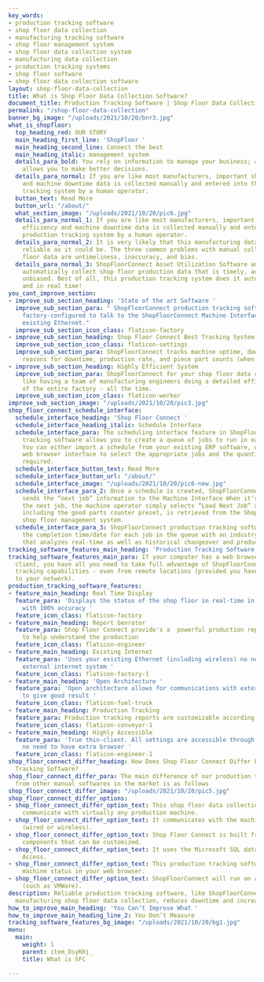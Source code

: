 ```yaml
---
key_words:
- production tracking software
- shop floor data collection
- manufacturing tracking software
- shop floor management system
- shop floor data collection system
- manufacturing data collection
- production tracking systems
- shop floor software
- shop floor data collection software
layout: shop-floor-data-collection
title: What is Shop Floor Data Collection Software?
document_title: Production Tracking Software | Shop Floor Data Collection System
permalink: "/shop-floor-data-collection"
banner_bg_image: "/uploads/2021/10/20/bnr3.jpg"
what_is_shopfloor:
  top_heading_red: OUR STORY
  main_heading_first_line: 'ShopFloor '
  main_heading_second_line: Connect the best
  main_heading_italic: management system
  details_para_bold: You rely on information to manage your business; and better information
    allows you to make better decisions.
  details_para_normal: If you are like most manufacturers, important shop floor efficiency
    and machine downtime data is collected manually and entered into the production
    tracking system by a human operator.
  button_text: Read More
  button_url: "/about/"
  what_section_image: "/uploads/2021/10/20/pic6.jpg"
  details_para_normal_1: If you are like most manufacturers, important shop floor
    efficiency and machine downtime data is collected manually and entered into the
    production tracking system by a human operator.
  details_para_normal_2: It is very likely that this manufacturing data is not as
    reliable as it could be. The three common problems with manual collection of shop
    floor data are untimeliness, inaccuracy, and bias.
  details_para_normal_3: ShopFloorConnect Asset Utilization Software and hardware
    automatically collect shop floor production data that is timely, accurate, and
    unbiased. Best of all, this production tracking system does it automatically,
    and in real time!
you_cant_improve_section:
- improve_sub_section_heading: 'State of the art Software '
  improve_sub_section_para: " ShopFloorConnect production tracking software comes
    factory-configured to talk to the ShopFloorConnect Machine Interface over your
    existing Ethernet."
  improve_sub_section_icon_class: flaticon-factory
- improve_sub_section_heading: Shop Floor Connect Best Tracking System
  improve_sub_section_icon_class: flaticon-settings
  improve_sub_section_para: ShopFloorConnect tracks machine uptime, downtime, the
    reasons for downtime, production rate, and piece part counts (when applicable).
- improve_sub_section_heading: Highly Efficient System
  improve_sub_section_para: ShopFloorConnect for your shop floor data collection is
    like having a team of manufacturing engineers doing a detailed efficiency study
    of the entire factory - all the time.
  improve_sub_section_icon_class: flaticon-worker
improve_sub_section_image: "/uploads/2021/10/20/pic3.jpg"
shop_floor_connect_schedule_interface:
  schedule_interface_heading: 'Shop Floor Connect '
  schedule_interface_heading_italic: Schedule Interface
  schedule_interface_para: The scheduling interface feature in ShopFloorConnect production
    tracking software allows you to create a queue of jobs to run in each machine.
    You can either import a schedule from your existing ERP software, or use ShopFloorConnect’s
    web browser interface to select the appropriate jobs and the quantity of parts
    required.
  schedule_interface_button_text: Read More
  schedule_interface_button_url: "/about/"
  schedule_interface_image: "/uploads/2021/10/20/pic6-new.jpg"
  schedule_interface_para_2: Once a schedule is created, ShopFloorConnect automatically
    sends the “next job” information to the Machine Interface When it’s time to run
    the next job, the machine operator simply selects “Load Next Job” and the information,
    including the good parts counter preset, is retrieved from the ShopFloorConnect
    shop floor management system.
  schedule_interface_para_3: ShopFloorConnect production tracking software predicts
    the completion time/date for each job in the queue with an industry-best algorithm
    that analyzes real-time as well as historical changeover and production data.
tracking_software_features_main_heading: 'Production Tracking Software Features '
tracking_software_features_main_para: If your computer has a web browser and email
  client, you have all you need to take full advantage of ShopFloorConnect’s production
  tracking capabilities - even from remote locations (provided you have remote access
  to your network).
production_tracking_software_features:
- feature_main_heading: Real Time Display
  feature_para: 'Displays the status of the shop floor in real-time in any web browser
    with 100% accuracy '
  feature_icon_class: flaticon-factory
- feature_main_heading: Report Genrator
  feature_para: Shop Floor Connect provide's a  powerful production report generator
    to help understand the production
  feature_icon_class: flaticon-engineer
- feature_main_heading: Existing Internet
  feature_para: 'Uses your existing Ethernet (including wireless) no need to install
    external internet system '
  feature_icon_class: flaticon-factory-1
- feature_main_heading: 'Open Architecture '
  feature_para: 'Open architecture allows for communications with external software
    to give good result '
  feature_icon_class: flaticon-fuel-truck
- feature_main_heading: Production Tracking
  feature_para: Production tracking reports are customizable according to your requirments
  feature_icon_class: flaticon-conveyor-1
- feature_main_heading: Highly Accessible
  feature_para: 'True thin-client. All settings are accessible through the web browser
    no need to have extra browser '
  feature_icon_class: flaticon-engineer-1
shop_floor_connect_differ_heading: How Does Shop Floor Connect Differ From Other Production
  Tracking Software?
shop_floor_connect_differ_para: The main difference of our production tracking software
  from other manual softwares in the market is as follows
shop_floor_connect_differ_image: "/uploads/2021/10/20/pic5.jpg"
shop_floor_connect_differ_options:
- shop_floor_connect_differ_option_text: This shop floor data collection system can
    communicate with virtually any production machine.
- shop_floor_connect_differ_option_text: It communicates with the machines via Ethernet
    (wired or wireless).
- shop_floor_connect_differ_option_text: Shop Floor Connect is built from standard
    components that can be customized.
- shop_floor_connect_differ_option_text: It uses the Microsoft SQL database - not
    Access.
- shop_floor_connect_differ_option_text: This production tracking software shows real-time
    machine status in your web browser.
- shop_floor_connect_differ_option_text: ShopFloorConnect will run on a virtual server
    (such as VMWare).
description: Reliable production tracking software, like ShopFloorConnect, improves
  manufacturing shop floor data collection, reduces downtime and increases output.
how_to_improve_main_heading: 'You Can’t Improve What '
how_to_improve_main_heading_line_2: You Don’t Measure
tracking_software_features_bg_image: "/uploads/2021/10/20/bg1.jpg"
menu:
  main:
    weight: 1
    parent: item_DsyKHj_
    title: What is SFC

---
```

